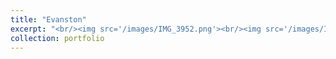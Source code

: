 ```yaml
---
title: "Evanston"
excerpt: "<br/><img src='/images/IMG_3952.png'><br/><img src='/images/IMG_3967.png'><br/><img src='/images/IMG_3989.png'>"
collection: portfolio
---
```

